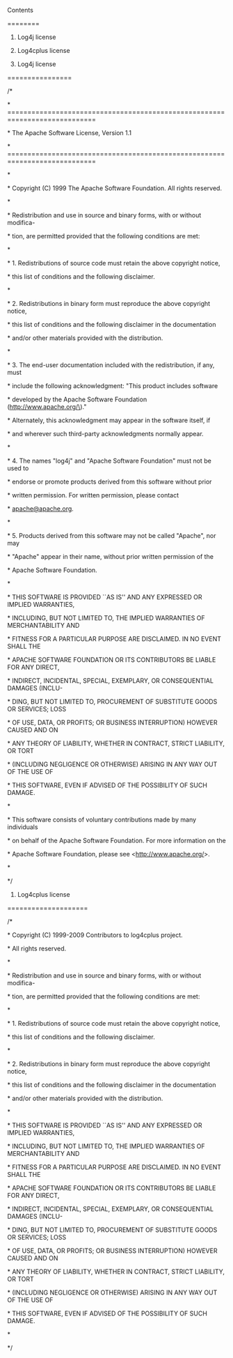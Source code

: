 Contents

========



1. Log4j license

2. Log4cplus license





1. Log4j license

================



/\*

 \* ============================================================================

 \*                   The Apache Software License, Version 1.1

 \* ============================================================================

 \* 

 \*    Copyright \(C\) 1999 The Apache Software Foundation. All rights reserved.

 \* 

 \* Redistribution and use in source and binary forms, with or without modifica-

 \* tion, are permitted provided that the following conditions are met:

 \* 

 \* 1. Redistributions of  source code must  retain the above copyright  notice,

 \*    this list of conditions and the following disclaimer.

 \* 

 \* 2. Redistributions in binary form must reproduce the above copyright notice,

 \*    this list of conditions and the following disclaimer in the documentation

 \*    and/or other materials provided with the distribution.

 \* 

 \* 3. The end-user documentation included with the redistribution, if any, must

 \*    include  the following  acknowledgment:  "This product includes  software

 \*    developed  by the  Apache Software Foundation  \(http://www.apache.org/\)."

 \*    Alternately, this  acknowledgment may  appear in the software itself,  if

 \*    and wherever such third-party acknowledgments normally appear.

 \* 

 \* 4. The names "log4j" and  "Apache Software Foundation"  must not be used to

 \*    endorse  or promote  products derived  from this  software without  prior

 \*    written permission. For written permission, please contact

 \*    apache@apache.org.

 \* 

 \* 5. Products  derived from this software may not  be called "Apache", nor may

 \*    "Apache" appear  in their name,  without prior written permission  of the

 \*    Apache Software Foundation.

 \* 

 \* THIS SOFTWARE IS PROVIDED \`\`AS IS'' AND ANY EXPRESSED OR IMPLIED WARRANTIES,

 \* INCLUDING, BUT NOT LIMITED TO, THE IMPLIED WARRANTIES OF MERCHANTABILITY AND

 \* FITNESS  FOR A PARTICULAR  PURPOSE ARE  DISCLAIMED.  IN NO  EVENT SHALL  THE

 \* APACHE SOFTWARE  FOUNDATION  OR ITS CONTRIBUTORS  BE LIABLE FOR  ANY DIRECT,

 \* INDIRECT, INCIDENTAL, SPECIAL,  EXEMPLARY, OR CONSEQUENTIAL  DAMAGES \(INCLU-

 \* DING, BUT NOT LIMITED TO, PROCUREMENT  OF SUBSTITUTE GOODS OR SERVICES; LOSS

 \* OF USE, DATA, OR  PROFITS; OR BUSINESS  INTERRUPTION\)  HOWEVER CAUSED AND ON

 \* ANY  THEORY OF LIABILITY,  WHETHER  IN CONTRACT,  STRICT LIABILITY,  OR TORT

 \* \(INCLUDING  NEGLIGENCE OR  OTHERWISE\) ARISING IN  ANY WAY OUT OF THE  USE OF

 \* THIS SOFTWARE, EVEN IF ADVISED OF THE POSSIBILITY OF SUCH DAMAGE.

 \* 

 \* This software  consists of voluntary contributions made  by many individuals

 \* on  behalf of the Apache Software  Foundation.  For more  information on the 

 \* Apache Software Foundation, please see &lt;http://www.apache.org/&gt;.

 \*

 \*/





1. Log4cplus license

====================



/\*

 \*    Copyright \(C\) 1999-2009 Contributors to log4cplus project. 

 \*    All rights reserved.

 \* 

 \* Redistribution and use in source and binary forms, with or without modifica-

 \* tion, are permitted provided that the following conditions are met:

 \* 

 \* 1. Redistributions of  source code must  retain the above copyright  notice,

 \*    this list of conditions and the following disclaimer.

 \* 

 \* 2. Redistributions in binary form must reproduce the above copyright notice,

 \*    this list of conditions and the following disclaimer in the documentation

 \*    and/or other materials provided with the distribution.

 \* 

 \* THIS SOFTWARE IS PROVIDED \`\`AS IS'' AND ANY EXPRESSED OR IMPLIED WARRANTIES,

 \* INCLUDING, BUT NOT LIMITED TO, THE IMPLIED WARRANTIES OF MERCHANTABILITY AND

 \* FITNESS  FOR A PARTICULAR  PURPOSE ARE  DISCLAIMED.  IN NO  EVENT SHALL  THE

 \* APACHE SOFTWARE  FOUNDATION  OR ITS CONTRIBUTORS  BE LIABLE FOR  ANY DIRECT,

 \* INDIRECT, INCIDENTAL, SPECIAL,  EXEMPLARY, OR CONSEQUENTIAL  DAMAGES \(INCLU-

 \* DING, BUT NOT LIMITED TO, PROCUREMENT  OF SUBSTITUTE GOODS OR SERVICES; LOSS

 \* OF USE, DATA, OR  PROFITS; OR BUSINESS  INTERRUPTION\)  HOWEVER CAUSED AND ON

 \* ANY  THEORY OF LIABILITY,  WHETHER  IN CONTRACT,  STRICT LIABILITY,  OR TORT

 \* \(INCLUDING  NEGLIGENCE OR  OTHERWISE\) ARISING IN  ANY WAY OUT OF THE  USE OF

 \* THIS SOFTWARE, EVEN IF ADVISED OF THE POSSIBILITY OF SUCH DAMAGE.

 \* 

 \*/



